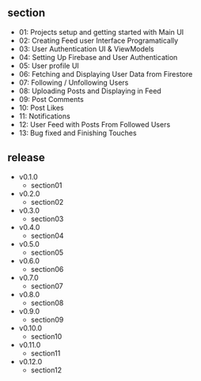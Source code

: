 ## section

- 01: Projects setup and getting started with Main UI
- 02: Creating Feed user Interface Programatically
- 03: User Authentication UI & ViewModels
- 04: Setting Up Firebase and User Authentication
- 05: User profile UI
- 06: Fetching and Displaying User Data from Firestore
- 07: Following / Unfollowing Users
- 08: Uploading Posts and Displaying in Feed
- 09: Post Comments
- 10: Post Likes
- 11: Notifications
- 12: User Feed with Posts From Followed Users
- 13: Bug fixed and Finishing Touches

## release

- v0.1.0
  - section01
- v0.2.0
  - section02
- v0.3.0
  - section03
- v0.4.0
  - section04
- v0.5.0
  - section05
- v0.6.0
  - section06
- v0.7.0
  - section07
- v0.8.0
  - section08
- v0.9.0
  - section09
- v0.10.0
  - section10
- v0.11.0
  - section11
- v0.12.0
  - section12
